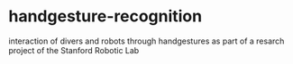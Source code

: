 # handgesture-recognition
interaction of divers and robots through handgestures
as part of a resarch project of the Stanford Robotic Lab
